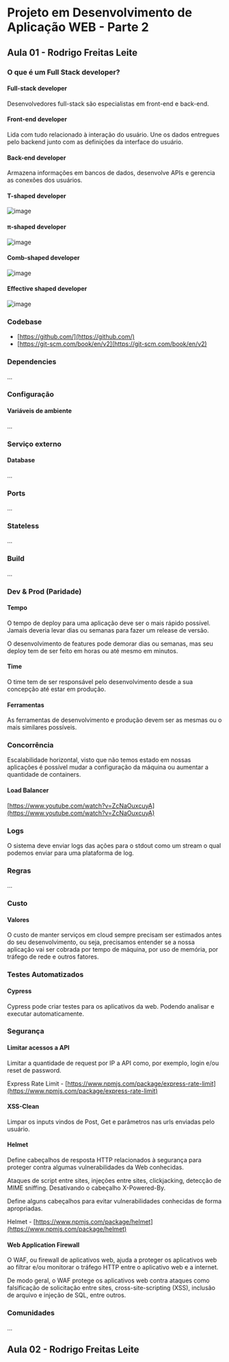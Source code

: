 # Projeto em Desenvolvimento de Aplicação WEB - Parte 2

## Aula 01 - Rodrigo Freitas Leite

### O que é um Full Stack developer?

#### Full-stack developer

Desenvolvedores full-stack são especialistas em front-end e back-end.

#### Front-end developer

Lida com tudo relacionado à interação do usuário. Une os dados entregues pelo backend junto com as definições da interface do usuário.

#### Back-end developer

Armazena informações em bancos de dados, desenvolve APIs e gerencia as conexões dos usuários.

#### T-shaped developer

![image](https://github.com/jpcmf/GraduateProgram-FullStack-2023/assets/1216136/41bf25ab-1b19-4f66-99a5-f029c02ba084)

#### π-shaped developer

![image](https://github.com/jpcmf/GraduateProgram-FullStack-2023/assets/1216136/cd0df5a8-adac-4e0d-a3d8-bc0d5368efae)

#### Comb-shaped developer

![image](https://github.com/jpcmf/GraduateProgram-FullStack-2023/assets/1216136/129a6d02-10e7-4d2e-8579-a172736d043d)

#### Effective shaped developer

![image](https://github.com/jpcmf/GraduateProgram-FullStack-2023/assets/1216136/eca4ccbb-fd54-4b6f-950f-349953c79f21)

### Codebase

- [https://github.com/](https://github.com/)
- [https://git-scm.com/book/en/v2](https://git-scm.com/book/en/v2)

### Dependencies

...

### Configuração

#### Variáveis de ambiente

...

### Serviço externo

#### Database

...

### Ports

...

### Stateless

...

### Build

...

### Dev & Prod (Paridade)

#### Tempo

O tempo de deploy para uma aplicação deve ser o mais rápido possível. Jamais deveria levar dias ou semanas para fazer um release de versão.

O desenvolvimento de features pode demorar dias ou semanas, mas seu deploy tem de ser feito em horas ou até mesmo em minutos.

#### Time

O time tem de ser responsável pelo desenvolvimento desde a sua concepção até estar em produção.

#### Ferramentas

As ferramentas de desenvolvimento e produção devem ser as mesmas ou o mais similares possíveis.

### Concorrência

Escalabilidade horizontal, visto que não temos estado em nossas aplicações é possível mudar a configuração da máquina ou aumentar a quantidade de containers.

#### Load Balancer

[https://www.youtube.com/watch?v=ZcNaOuxcuyA](https://www.youtube.com/watch?v=ZcNaOuxcuyA)

### Logs

O sistema deve enviar logs das ações para o stdout como um stream o qual podemos enviar para uma plataforma de log.

### Regras

...

### Custo

#### Valores

O custo de manter serviços em cloud sempre precisam ser estimados antes do seu desenvolvimento, ou seja, precisamos entender se a nossa aplicação vai ser cobrada por tempo de máquina, por uso de memória, por tráfego de rede e outros fatores.

### Testes Automatizados

#### Cypress

Cypress pode criar testes para os aplicativos da web. Podendo analisar e executar automaticamente.

### Segurança

#### Limitar acessos a API

Limitar a quantidade de request por IP a API como, por exemplo, login e/ou reset de password.

Express Rate Limit - [https://www.npmjs.com/package/express-rate-limit](https://www.npmjs.com/package/express-rate-limit)

#### XSS-Clean

Limpar os inputs vindos de Post, Get e parâmetros nas urls enviadas pelo usuário.

#### Helmet

Define cabeçalhos de resposta HTTP relacionados à segurança para proteger contra algumas vulnerabilidades da Web conhecidas.

Ataques de script entre sites, injeções entre sites, clickjacking, detecção de MIME sniffing. Desativando o cabeçalho X-Powered-By.

Define alguns cabeçalhos para evitar vulnerabilidades conhecidas de forma apropriadas.

Helmet - [https://www.npmjs.com/package/helmet](https://www.npmjs.com/package/helmet)

#### Web Application Firewall

O WAF, ou firewall de aplicativos web, ajuda a proteger os aplicativos web ao filtrar e/ou monitorar o tráfego HTTP entre o aplicativo web e a internet.

De modo geral, o WAF protege os aplicativos web contra ataques como falsificação de solicitação entre sites, cross-site-scripting (XSS), inclusão de arquivo e injeção de SQL, entre outros.

### Comunidades

...

## Aula 02 - Rodrigo Freitas Leite

